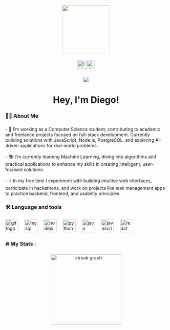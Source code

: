  <div align="center">
  <img height="150" src="https://miro.medium.com/v2/resize:fit:910/1*pBYSOtbGlBpswzo_rYAtSg.gif"  />
</div>

###

<div align="center">
  <a href="https://www.linkedin.com/in/diegofigueiredos/" target="_blank">
    <img src="https://img.shields.io/static/v1?message=LinkedIn&logo=linkedin&label=&color=0077B5&logoColor=white&labelColor=&style=for-the-badge" height="25" alt="linkedin logo"  />
  </a>
  <a href="https://inteli.enterprise.slack.com/team/U086057S1LJ" target="_blank">
    <img src="https://img.shields.io/static/v1?message=Slack&logo=slack&label=&color=4A154B&logoColor=white&labelColor=&style=for-the-badge" height="25" alt="slack logo"  />
  </a>
</div>

###

<div align="center">
  <img src="https://visitor-badge.laobi.icu/badge?page_id=diegofsiilva.diegofsiilva&"  />
</div>

###

<h1 align="center">Hey, I'm Diego!</h1>

###

<h3 align="left">👩‍💻  About Me</h3>

###

<p align="left">- 🔭 I’m working as a Computer Science student, contributing to academic and freelance projects focused on full-stack development. Currently building solutions with JavaScript, Node.js, PostgreSQL, and exploring AI-driven applications for real-world problems.<br><br>- 📚 I'm currently learning Machine Learning, diving into algorithms and practical applications to enhance my skills in creating intelligent, user-focused solutions.<br><br>- ⚡ In my free time I experiment with building intuitive web interfaces, participate in hackathons, and work on projects like task management apps to practice backend, frontend, and usability principles.</p>

###

<h3 align="left">🛠 Language and tools</h3>

###

<div align="left">
  <img src="https://cdn.jsdelivr.net/gh/devicons/devicon/icons/git/git-original.svg" height="40" alt="git logo"  />
  <img width="12" />
  <img src="https://cdn.jsdelivr.net/gh/devicons/devicon/icons/mysql/mysql-original.svg" height="40" alt="mysql logo"  />
  <img width="12" />
  <img src="https://cdn.jsdelivr.net/gh/devicons/devicon/icons/nodejs/nodejs-original.svg" height="40" alt="nodejs logo"  />
  <img width="12" />
  <img src="https://cdn.jsdelivr.net/gh/devicons/devicon/icons/python/python-original.svg" height="40" alt="python logo"  />
  <img width="12" />
  <img src="https://cdn.jsdelivr.net/gh/devicons/devicon/icons/java/java-original.svg" height="40" alt="java logo"  />
  <img width="12" />
  <img src="https://cdn.jsdelivr.net/gh/devicons/devicon/icons/javascript/javascript-original.svg" height="40" alt="javascript logo"  />
  <img width="12" />
  <img src="https://cdn.jsdelivr.net/gh/devicons/devicon/icons/react/react-original.svg" height="40" alt="react logo"  />
</div>

###

<h3 align="left">🔥   My Stats :</h3>

###

<div align="center">
  <img src="https://streak-stats.demolab.com?user=diegofsiilva&locale=en&mode=daily&theme=dark&hide_border=false&border_radius=5&order=3" height="220" alt="streak graph"  />
</div>

###
